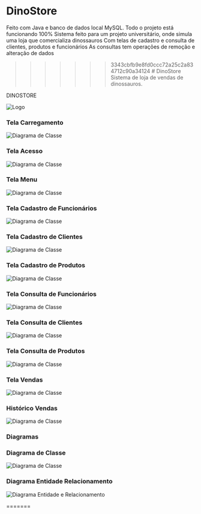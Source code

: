 # DinoStore

Feito com Java e banco de dados local MySQL.
Todo o projeto está funcionando 100%
Sistema feito para um projeto universitário, onde simula uma loja que comercializa dinossauros
Com telas de cadastro e consulta de clientes, produtos e funcionários
As consultas tem operações de remoção e alteração de dados
>>>>>>> 3343cbfb9e8fd0ccc72a25c2a834712c90a34124
﻿# DinoStore
Sistema de loja de vendas de dinossauros.

DINOSTORE

![Logo](https://github.com/juniorperon/DinoStore/blob/main/src/lojadino/Imagens/logo_dino.png)


### Tela Carregamento

![Diagrama de Classe](https://github.com/juniorperon/DinoStore/blob/main/carregamento.PNG)

### Tela Acesso

![Diagrama de Classe](https://github.com/juniorperon/DinoStore/blob/main/acessoprint.PNG)

### Tela Menu

![Diagrama de Classe](https://github.com/juniorperon/DinoStore/blob/main/menuprint.PNG)

### Tela Cadastro de Funcionários

![Diagrama de Classe](https://github.com/juniorperon/DinoStore/blob/main/cadastrofuncionarioprint.PNG)

### Tela Cadastro de Clientes

![Diagrama de Classe](https://github.com/juniorperon/DinoStore/blob/main/cadastroclienteprint.PNG)

### Tela Cadastro de Produtos

![Diagrama de Classe](https://github.com/juniorperon/DinoStore/blob/main/cadastroprodutoprint.PNG)

### Tela Consulta de Funcionários

![Diagrama de Classe](https://github.com/juniorperon/DinoStore/blob/main/consultafuncionarioprint.PNG)

### Tela Consulta de Clientes

![Diagrama de Classe](https://github.com/juniorperon/DinoStore/blob/main/consultaclientesprint.PNG)

### Tela Consulta de Produtos

![Diagrama de Classe](https://github.com/juniorperon/DinoStore/blob/main/consultaprodutosprint.PNG)

### Tela Vendas

![Diagrama de Classe](https://github.com/juniorperon/DinoStore/blob/main/detalhevendaprint.PNG)

### Histórico Vendas

![Diagrama de Classe](https://github.com/juniorperon/DinoStore/blob/main/historicovendaprint.PNG)


### Diagramas


### Diagrama de Classe

![Diagrama de Classe](https://github.com/juniorperon/DinoStore/blob/main/Diagrama%20de%20Classe%20-%20DinoStore.png)


### Diagrama Entidade Relacionamento

![Diagrama Entidade e Relacionamento](https://github.com/juniorperon/DinoStore/blob/main/DER%20-%20DinoStore.png)


=======

